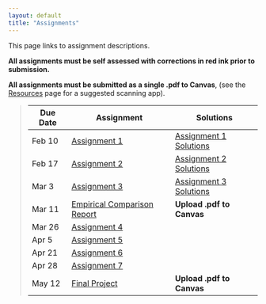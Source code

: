 ```yaml
---
layout: default
title: "Assignments"
---
```


This page links to assignment descriptions.

**All assignments must be self assessed with corrections in red ink prior to submission.**

**All assignments must be submitted as a single .pdf to Canvas**, (see the [Resources](../resources.html) page for a suggested scanning app).

> Due Date |                Assignment                                | Solutions                                               |
> -------- | -------------------------------------------------------- | ------------------------------------------------------- |
> Feb 10   | [Assignment 1](../assign/assign01.html)                  | [Assignment 1 Solutions](../assign/sol/assign01sol.pdf) |
> Feb 17   | [Assignment 2](../assign/assign02.html)                  | [Assignment 2 Solutions](../assign/sol/assign02sol.pdf) |
> Mar 3    | [Assignment 3](../assign/assign03.html)                  | [Assignment 3 Solutions](../assign/sol/assign03sol.pdf) |
> Mar 11   | [Empirical Comparison Report](../assign/emp_comp.html)   | **Upload .pdf to Canvas** |
> Mar 26   | [Assignment 4](../assign/assign04.html)                  |  |
> Apr 5    | [Assignment 5](../assign/assign05.html)                  |  |
> Apr 21   | [Assignment 6](../assign/assign06.html)                  |  |
> Apr 28   | [Assignment 7](../assign/assign07.html)                  |  |
> May 12   | [Final Project](../assign/finalproj.html)                | **Upload .pdf to Canvas** |
